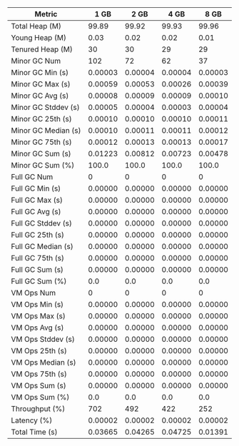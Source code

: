 | Metric | 1 GB | 2 GB | 4 GB | 8 GB |
|------|----|----|----|----|
| Total Heap (M) | 99.89 | 99.92 | 99.93 | 99.96 |
| Young Heap (M) | 0.03 | 0.02 | 0.02 | 0.01 |
| Tenured Heap (M) | 30 | 30 | 29 | 29 |
| Minor GC Num | 102 | 72 | 62 | 37 |
| Minor GC Min (s) | 0.00003 | 0.00004 | 0.00004 | 0.00003 |
| Minor GC Max (s) | 0.00059 | 0.00053 | 0.00026 | 0.00039 |
| Minor GC Avg (s) | 0.00008 | 0.00009 | 0.00009 | 0.00010 |
| Minor GC Stddev (s) | 0.00005 | 0.00004 | 0.00003 | 0.00004 |
| Minor GC 25th (s) | 0.00010 | 0.00010 | 0.00010 | 0.00011 |
| Minor GC Median (s) | 0.00010 | 0.00011 | 0.00011 | 0.00012 |
| Minor GC 75th (s) | 0.00012 | 0.00013 | 0.00013 | 0.00017 |
| Minor GC Sum (s) | 0.01223 | 0.00812 | 0.00723 | 0.00478 |
| Minor GC Sum (%) | 100.0 | 100.0 | 100.0 | 100.0 |
| Full GC Num | 0 | 0 | 0 | 0 |
| Full GC Min (s) | 0.00000 | 0.00000 | 0.00000 | 0.00000 |
| Full GC Max (s) | 0.00000 | 0.00000 | 0.00000 | 0.00000 |
| Full GC Avg (s) | 0.00000 | 0.00000 | 0.00000 | 0.00000 |
| Full GC Stddev (s) | 0.00000 | 0.00000 | 0.00000 | 0.00000 |
| Full GC 25th (s) | 0.00000 | 0.00000 | 0.00000 | 0.00000 |
| Full GC Median (s) | 0.00000 | 0.00000 | 0.00000 | 0.00000 |
| Full GC 75th (s) | 0.00000 | 0.00000 | 0.00000 | 0.00000 |
| Full GC Sum (s) | 0.00000 | 0.00000 | 0.00000 | 0.00000 |
| Full GC Sum (%) | 0.0 | 0.0 | 0.0 | 0.0 |
| VM Ops Num | 0 | 0 | 0 | 0 |
| VM Ops Min (s) | 0.00000 | 0.00000 | 0.00000 | 0.00000 |
| VM Ops Max (s) | 0.00000 | 0.00000 | 0.00000 | 0.00000 |
| VM Ops Avg (s) | 0.00000 | 0.00000 | 0.00000 | 0.00000 |
| VM Ops Stddev (s) | 0.00000 | 0.00000 | 0.00000 | 0.00000 |
| VM Ops 25th (s) | 0.00000 | 0.00000 | 0.00000 | 0.00000 |
| VM Ops Median (s) | 0.00000 | 0.00000 | 0.00000 | 0.00000 |
| VM Ops 75th (s) | 0.00000 | 0.00000 | 0.00000 | 0.00000 |
| VM Ops Sum (s) | 0.00000 | 0.00000 | 0.00000 | 0.00000 |
| VM Ops Sum (%) | 0.0 | 0.0 | 0.0 | 0.0 |
| Throughput (%) | 702 | 492 | 422 | 252 |
| Latency (%) | 0.00002 | 0.00002 | 0.00002 | 0.00002 |
| Total Time (s) | 0.03665 | 0.04265 | 0.04725 | 0.01391 |
